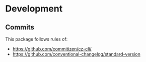 # Development

## Commits

This package follows rules of:

- https://github.com/commitizen/cz-cli/
- https://github.com/conventional-changelog/standard-version
